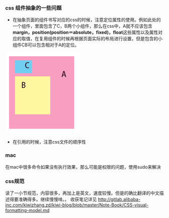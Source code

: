 ### css 组件抽象的一些问题

* 在抽象页面的组件书写对应的css的时候，注意定位属性的使用。例如此处的一个组件，里面包含了C，B两个小组件，那么在css中，A就不应该包含**margin，position(position＝absolute，fixed)，float**这些属性以及属性对应的取值，在复用组件的时候再根据页面实际的布局进行设置，但是包含的小组件CB可以包含相对于A的定位。

![](img/10.png)

* 在引用的时候，注意css文件的顺序性

### mac

在mac中很多命令如果没有执行效果，那么可能是权限的问题，使用sudo来解决

### css规范

读了一小节规范，内容很多，再加上是英文，速度较慢。但是的确比翻译的中文描述得要准确得多。继续慢慢啃。。
收获笔记详见 <http://gitlab.alibaba-inc.com/kiwizhang.zd/kiwi-blog/blob/master/Note-Book/CSS-visual-formatting-model.md>
